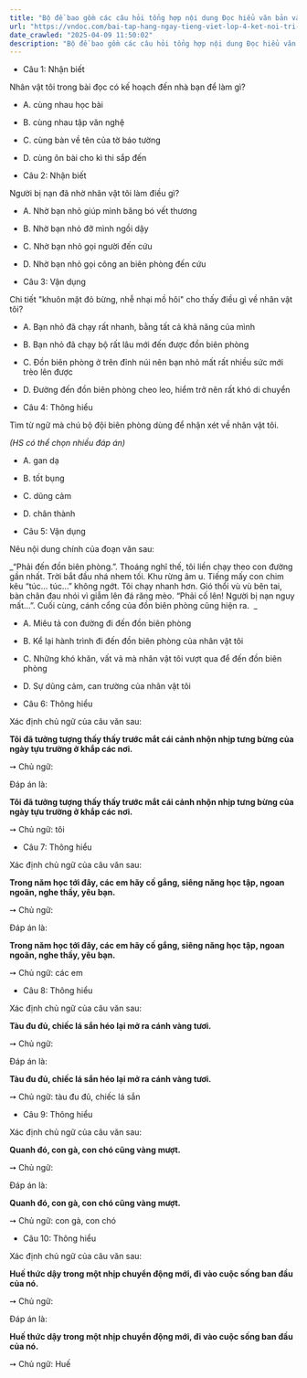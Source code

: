 ```yaml
---
title: "Bộ đề bao gồm các câu hỏi tổng hợp nội dung Đọc hiểu văn bản và Luyện từ và câu được học ở Tuần 21 trong chương trình Tiếng Việt lớp 4 Tập 2 Kết nối tri thức."
url: "https://vndoc.com/bai-tap-hang-ngay-tieng-viet-lop-4-ket-noi-tri-thuc-tuan-21-thu-2-334212"
date_crawled: "2025-04-09 11:50:02"
description: "Bộ đề bao gồm các câu hỏi tổng hợp nội dung Đọc hiểu văn bản và Luyện từ và câu được học ở Tuần 21 trong chương trình Tiếng Việt lớp 4 Tập 2 Kết nối tri thức."
---
```


* Câu 1:  Nhận biết

Nhân vật tôi trong bài đọc có kế hoạch đến nhà bạn để làm gì?

  * A. cùng nhau học bài 
  * B. cùng nhau tập văn nghệ 
  * C. cùng bàn về tên của tờ báo tường 
  * D. cùng ôn bài cho kì thi sắp đến 



* Câu 2:  Nhận biết

Người bị nạn đã nhờ nhân vật tôi làm điều gì?

  * A. Nhờ bạn nhỏ giúp mình băng bó vết thương 
  * B. Nhờ bạn nhỏ đỡ mình ngồi dậy 
  * C. Nhờ bạn nhỏ gọi người đến cứu 
  * D. Nhờ bạn nhỏ gọi công an biên phòng đến cứu 



* Câu 3:  Vận dụng

Chi tiết "khuôn mặt đỏ bừng, nhễ nhại mồ hôi" cho thấy điều gì về nhân vật tôi?

  * A. Bạn nhỏ đã chạy rất nhanh, bằng tất cả khả năng của mình 
  * B. Bạn nhỏ đã chạy bộ rất lâu mới đến được đồn biên phòng 
  * C. Đồn biên phòng ở trên đỉnh núi nên bạn nhỏ mất rất nhiều sức mới trèo lên được 
  * D. Đường đến đồn biên phòng cheo leo, hiểm trở nên rất khó di chuyển 



* Câu 4:  Thông hiểu

Tìm từ ngữ mà chú bộ đội biên phòng dùng để nhận xét về nhân vật tôi.

_(HS có thể chọn nhiều đáp án)_

  * A. gan dạ 
  * B. tốt bụng 
  * C. dũng cảm 
  * D. chân thành 



* Câu 5:  Vận dụng

Nêu nội dung chính của đoạn văn sau:

_“Phải đến đồn biên phòng.”. Thoáng nghĩ thế, tôi liền chạy theo con đường gần nhất. Trời bắt đầu nhá nhem tối. Khu rừng âm u. Tiếng mấy con chim kêu “túc… túc…” không ngớt. Tôi chạy nhanh hơn. Gió thổi vù vù bên tai, bàn chân đau nhói vì giẫm lên đá răng mèo. “Phải cố lên! Người bị nạn nguy mất…”. Cuối cùng, cánh cổng của đồn biên phòng cũng hiện ra.  _

  * A. Miêu tả con đường đi đến đồn biên phòng 
  * B. Kể lại hành trình đi đến đồn biên phòng của nhân vật tôi 
  * C. Những khó khăn, vất vả mà nhân vật tôi vượt qua để đến đồn biên phòng 
  * D. Sự dũng cảm, can trường của nhân vật tôi 



* Câu 6:  Thông hiểu

Xác định chủ ngữ của câu văn sau:

**Tôi đã tưởng tượng thấy thấy trước mắt cái cảnh nhộn nhịp tưng bừng của ngày tựu trường ở khắp các nơi.**

➙ Chủ ngữ: 

Đáp án là:

**Tôi đã tưởng tượng thấy thấy trước mắt cái cảnh nhộn nhịp tưng bừng của ngày tựu trường ở khắp các nơi.**

➙ Chủ ngữ: tôi

* Câu 7:  Thông hiểu

Xác định chủ ngữ của câu văn sau:

**Trong năm học tới đây, các em hãy cố gắng, siêng năng học tập, ngoan ngoãn, nghe thầy, yêu bạn.**

➙ Chủ ngữ: 

Đáp án là:

**Trong năm học tới đây, các em hãy cố gắng, siêng năng học tập, ngoan ngoãn, nghe thầy, yêu bạn.**

➙ Chủ ngữ: các em

* Câu 8:  Thông hiểu

Xác định chủ ngữ của câu văn sau:

**Tàu đu đủ, chiếc lá sắn héo lại mở ra cánh vàng tươi.**

➙ Chủ ngữ: 

Đáp án là:

**Tàu đu đủ, chiếc lá sắn héo lại mở ra cánh vàng tươi.**

➙ Chủ ngữ: tàu đu đủ, chiếc lá sắn

* Câu 9:  Thông hiểu

Xác định chủ ngữ của câu văn sau:

**Quanh đó, con gà, con chó cũng vàng mượt.**

➙ Chủ ngữ: 

Đáp án là:

**Quanh đó, con gà, con chó cũng vàng mượt.**

➙ Chủ ngữ: con gà, con chó

* Câu 10:  Thông hiểu

Xác định chủ ngữ của câu văn sau:

**Huế thức dậy trong một nhịp chuyển động mới, đi vào cuộc sống ban đầu của nó.**

➙ Chủ ngữ: 

Đáp án là:

**Huế thức dậy trong một nhịp chuyển động mới, đi vào cuộc sống ban đầu của nó.**

➙ Chủ ngữ: Huế
